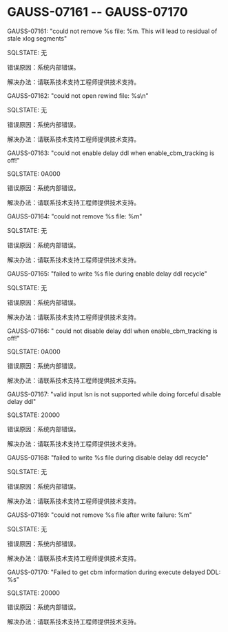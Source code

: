 # GAUSS-07161 -- GAUSS-07170<a name="ZH-CN_TOPIC_0302072890"></a>

GAUSS-07161: "could not remove %s file: %m. This will lead to residual of stale xlog segments"

SQLSTATE: 无

错误原因：系统内部错误。

解决办法：请联系技术支持工程师提供技术支持。

GAUSS-07162: "could not open rewind file: %s\\n"

SQLSTATE: 无

错误原因：系统内部错误。

解决办法：请联系技术支持工程师提供技术支持。

GAUSS-07163: "could not enable delay ddl when enable\_cbm\_tracking is off!"

SQLSTATE: 0A000

错误原因：系统内部错误。

解决办法：请联系技术支持工程师提供技术支持。

GAUSS-07164: "could not remove %s file: %m"

SQLSTATE: 无

错误原因：系统内部错误。

解决办法：请联系技术支持工程师提供技术支持。

GAUSS-07165: "failed to write %s file during enable delay ddl recycle"

SQLSTATE: 无

错误原因：系统内部错误。

解决办法：请联系技术支持工程师提供技术支持。

GAUSS-07166: " could not disable delay ddl when enable\_cbm\_tracking is off!"

SQLSTATE: 0A000

错误原因：系统内部错误。

解决办法：请联系技术支持工程师提供技术支持。

GAUSS-07167: "valid input lsn is not supported while doing forceful disable delay ddl"

SQLSTATE: 20000

错误原因：系统内部错误。

解决办法：请联系技术支持工程师提供技术支持。

GAUSS-07168: "failed to write %s file during disable delay ddl recycle"

SQLSTATE: 无

错误原因：系统内部错误。

解决办法：请联系技术支持工程师提供技术支持。

GAUSS-07169: "could not remove %s file after write failure: %m"

SQLSTATE: 无

错误原因：系统内部错误。

解决办法：请联系技术支持工程师提供技术支持。

GAUSS-07170: "Failed to get cbm information during execute delayed DDL: %s"

SQLSTATE: 20000

错误原因：系统内部错误。

解决办法：请联系技术支持工程师提供技术支持。
